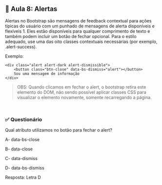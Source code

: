 ## 📝 Aula 8: Alertas
Alertas no Bootstrap são mensagens de feedback contextual para ações típicas do usuário com um punhado de mensagens de alerta disponíveis e flexíveis 1. Eles estão disponíveis para qualquer comprimento de texto e também podem incluir um botão de fechar opcional. Para o estilo adequado, use uma das oito classes contextuais necessárias (por exemplo, .alert-success).

Exemplo:
```
<div class="alert alert-dark alert-dismissible">
    <button class="btn-close" data-bs-dismiss="alert"></button>
    Sou uma mensagem de informação
</div>
```

> OBS: Quando clicamos em fechar o alert, o bootstrap retira este elemento do DOM, não sendo possível aplicar classes CSS para visualizar o elemento novamente, somente recarregando a página.

<br>

### ✅ Questionário
Qual atributo utilizamos no botão para fechar o alert?

A- data-bs-close

B- data-close

C- data-dismiss

D- data-bs-dismiss 

Resposta: Letra D